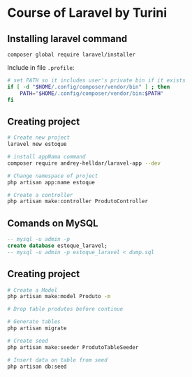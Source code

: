# Course of Laravel by Turini


## Installing laravel command

```
composer global require laravel/installer
```

Include in file `.profile`:
```bash
# set PATH so it includes user's private bin if it exists
if [ -d "$HOME/.config/composer/vendor/bin" ] ; then
    PATH="$HOME/.config/composer/vendor/bin:$PATH"
fi
``` 

## Creating project

```bash
# Create new project
laravel new estoque

# install appNama command
composer require andrey-helldar/laravel-app --dev

# Change namespace of project
php artisan app:name estoque

# Create a controller
php artisan make:controller ProdutoController
```

## Comands on MySQL
```sql
-- mysql -u admin -p
create database estoque_laravel;
-- mysql -u admin -p estoque_laravel < dump.sql
```

## Creating project
```bash
# Create a Model
php artisan make:model Produto -m

# Drop table produtos before continue

# Generate tables
php artisan migrate

# Create seed
php artisan make:seeder ProdutoTableSeeder

# Insert data on table from seed
php artisan db:seed
```